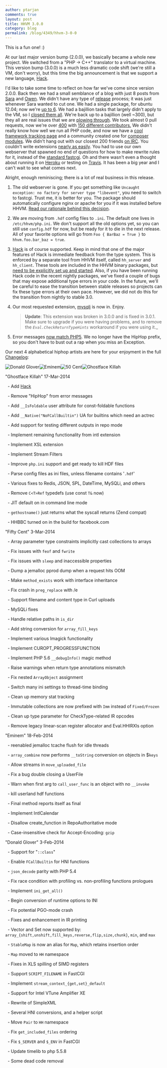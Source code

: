 ```yaml
---
author: ptarjan
comments: true
layout: post
title: HHVM 3.0.0
category: blog
permalink: /blog/4349/hhvm-3-0-0
---
```


This is a fun one! :)

At our last major version bump (2.0.0), we basically became a whole new project. We switched from a "PHP -> C++" translator to a virtual machine. This version bump (3.0.0) is a much less dramatic code shift (we're still a VM, don't worry), but this time the big announcement is that we support a new language, [Hack](http://hacklang.org/).

<!--truncate-->

I'd like to take some time to reflect on how far we've come since version 2.0.0. Back then we had a small semblance of a blog with just 8 posts from [Sara](http://hhvm.com/blog/author/sgolemon) and [Owen](http://hhvm.com/blog/author/oyamauchi). We didn't have any type of [release](https://github.com/facebook/hhvm/wiki/Release-Schedule) process; it was just whenever Sara wanted to cut one. We had a single package, for ubuntu 12.04; now we're [up to 6](https://github.com/facebook/hhvm/wiki#installing-pre-built-packages-for-hhvm). We had a bajillion tasks that largely didn't apply to the VM, so I [closed them all](http://hhvm.com/blog/575/joining-retirement-testing-and-bankruptcy). We're back up to a bajillion (well ~300), but they all are real issues that we are [plowing through](http://hhvm.com/blog/3743/hhvm-the-next-six-months). We took almost 0 pull requests, now we're over [400](https://github.com/facebook/hhvm/pulls?direction=desc&page=17&sort=created&state=closed) with [150 different contributors.](https://github.com/facebook/hhvm/graphs/contributors) We didn't really know how well we run all PHP code, and now we have a [cool framework tracking page](http://hhvm.com/frameworks/) and a community created one for [composer modules](http://hhvm.h4cc.de/). We didn't hang out with our closest 200 friends [on IRC](http://webchat.freenode.net/?channels=hhvm). You couldn't write extensions [nearly as easily](https://github.com/facebook/hhvm/wiki/Extension-API). You had to use our own webserver that spawned no end of questions for how to make rewrite rules for it, instead of the [standard fastcgi](https://github.com/facebook/hhvm/wiki/FastCGI). Oh and there wasn't even a thought about running it on [Heroku](https://blog.heroku.com/archives/2014/3/21/hacking_hack_on_heroku) or testing on [Travis](http://blog.travis-ci.com/2013-12-16-test-php-code-with-the-hiphop-vm/). It has been a big year and I can't wait to see what comes next.

Alright, enough reminiscing; there is a lot of real business in this release.




  1. The old webserver is gone. If you get something like `Uncaught exception: no factory for server type "libevent"`, you need to switch to fastcgi. Trust me, it is better for you. The package should automatically configure nginx or apache for you if it was installed before HHVM. [Read our rationale behind this decision](https://github.com/facebook/hhvm/wiki/Libevent-Removal).


  2. We are moving from `.hdf` config files to `.ini`. The default one lives in `/etc/hhvm/php.ini`. We don't support all the old options yet, so you can still use `config.hdf` for now, but be ready for it to die in the next release. All of your favorite options will go from `Foo { BarBaz = True }` to `hhvm.foo.bar_baz = true`.


  3. [Hack](http://hacklang.org/) is of course supported. Keep in mind that one of the major features of Hack is immediate feedback from the type system. This is enforced by a separate tool from HHVM itself, called `hh_server` and `hh_client`. These tools are included in the HHVM binary packages, but [need to be explicitly set up and started](http://docs.hhvm.com/manual/en/install.hack.bootstrapping.php). Also, if you have been running Hack code in the recent nightly packages, we've fixed a couple of bugs that may expose additional type errors in your code. In the future, we'll be careful to ease the transition between stable releases so projects can fix these type errors at their own pace. However, we did not do this for the transition from nightly to stable 3.0.


  4. Our most requested extension, [mysqli](http://hhvm.com/blog/3689/implementing-mysqli) is now in. Enjoy.

	  > **Update**: This extension was broken in 3.0.0 and is fixed in 3.0.1. Make sure to upgrade if you were having problems, and to remove the _`Eval.CheckReturnTypeHints`_ workaround if you were using it._


  5. Error messages [now match PHP5](https://github.com/facebook/hhvm/commit/a6c13da511f2e089657aa86ba67cf7ee3a20ea6d). We no longer have the HipHop prefix, so you don't have to bust out a rap when you miss an Exception.


Our next 4 alphabetical hiphop artists are here for your enjoyment in the full [Changelog](https://github.com/facebook/hhvm/blob/master/hphp/NEWS):

![Donald Glover](/static/images/posts/CG_Coachella.jpg)![Eminem](/static/images/posts/Eminem_DJ_Hero.jpg)![50 Cent](/static/images/posts/50_Cent_2012.jpg)![Ghostface Killah](/static/images/posts/Theghostface.jpeg)


"Ghostface Killah" 17-Mar-2014




  - Add [Hack](http://hacklang.org)




  - Remove "HipHop" from error messages




  - Add `__IsFoldable` user attribute for const-foldable functions




  - Add `__Native("NoFCallBuiltin")` UA for builtins which need an actrec




  - Add support for testing different outputs in repo mode




  - Implement remaining functionality from intl extension




  - Implement XSL extension




  - Implement Stream Filters




  - Improve `php.ini` support and get ready to kill HDF files




  - Parse config files as ini files, unless filename contains '`.hdf`'




  - Various fixes to Redis, JSON, SPL, DateTime, MySQLi, and others




  - Remove `C<T>Ref` typedefs (use const `T&` now)




  - JIT default on in command line mode




  - `gethostname()` just returns what the syscall returns (Zend compat)




  - HHBBC turned on in the build for facebook.com







"Fifty Cent" 3-Mar-2014




  - Array parameter type constraints implicitly cast collections to arrays




  - Fix issues with `feof` and `fwrite`




  - Fix issues with `sleep` and inaccessible properties




  - Dump a jemalloc pprod dump when a request hits OOM




  - Make `method_exists` work with interface inheritance




  - Fix crash in `preg_replace` with /e




  - Support filename and content type in Curl uploads




  - MySQLi fixes




  - Handle relative paths in `is_dir`




  - Add string conversion for `array_fill_keys`




  - Implement various Imagick functionality




  - Implement CUROPT_PROGRESSFUNCTION




  - Implement PHP 5.6 `__debugInfo()` magic method




  - Raise warnings when return type annotations mismatch




  - Fix nested `ArrayObject` assignment




  - Switch many ini settings to thread-time binding




  - Clean up memory stat tracking




  - Immutable collections are now prefixed with `Imm` instead of `Fixed/Frozen`




  - Clean up type parameter for CheckType-related IR opcodes




  - Remove legacy linear-scan register allocator and Eval.HHIRXls option







"Eminem" 18-Feb-2014




  - reenabled jemalloc tcache flush for idle threads




  - `array_combine` now performs `__toString` conversion on objects in $`keys`




  - Allow streams in `move_uploaded_file`




  - Fix a bug double closing a UserFile




  - Warn when first arg to `call_user_func` is an object with no `__invoke`




  - kill userland hdf functions




  - Final method reports itself as final




  - Implement IntlCalendar




  - Disallow create_function in RepoAuthoritative mode




  - Case-insensitive check for Accept-Encoding: `gzip`







"Donald Glover" 3-Feb-2014




  - Support for "`::class`"




  - Enable `FCallBuiltin` for HNI functions




  - `json_decode` parity with PHP 5.4




  - Fix race condition with profiling vs. non-profiling functions prologues




  - Implement `ini_get_all()`




  - Begin conversion of runtime options to INI




  - Fix potential PGO-mode crash




  - Fixes and enhancement in IR printing




  - Vector and Set now supported by: `array_{shift,unshift,fill_keys,reverse,flip,size,chunk}`, `min`, and `max`




  - `StableMap` is now an alias for `Map`, which retains insertion order




  - `Map` moved to `HH` namespace




  - Fixes in XLS spilling of SIMD registers




  - Support `SCRIPT_FILENAME` in FastCGI




  - Implement `stream_context_{get,set}_default`




  - Support for Intel VTune Amplifier XE




  - Rewrite of SimpleXML




  - Several HNI conversions, and a helper script




  - Move `Pair` to `HH` namespace




  - Fix `get_included_files` ordering




  - Fix `$_SERVER` and `$_ENV` in FastCGI




  - Update timelib to php 5.5.8




  - Some dead code removal
